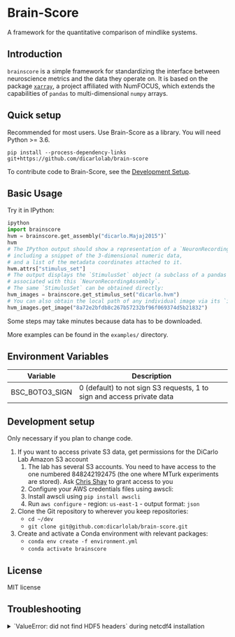 # Brain-Score

A framework for the quantitative comparison of mindlike systems.

## Introduction

`brainscore` is a simple framework
for standardizing the interface between neuroscience metrics
and the data they operate on.
It is based on the package [`xarray`](http://xarray.pydata.org/),
a project affiliated with NumFOCUS,
which extends the capabilities of `pandas`
to multi-dimensional `numpy` arrays.


## Quick setup

Recommended for most users. Use Brain-Score as a library. You will need Python >= 3.6.

`pip install --process-dependency-links git+https://github.com/dicarlolab/brain-score`

To contribute code to Brain-Score, see the [Development Setup](#development-setup).


## Basic Usage

Try it in IPython:
```python
ipython
import brainscore
hvm = brainscore.get_assembly("dicarlo.Majaj2015")`
hvm
# The IPython output should show a representation of a `NeuronRecordingAssembly`,
# including a snippet of the 3-dimensional numeric data,
# and a list of the metadata coordinates attached to it.
hvm.attrs["stimulus_set"]
# The output displays the `StimulusSet` object (a subclass of a pandas `DataFrame`)
# associated with this `NeuronRecordingAssembly`.
# The same `StimulusSet` can be obtained directly:
hvm_images = brainscore.get_stimulus_set("dicarlo.hvm")
# You can also obtain the local path of any individual image via its `image_id`:
hvm_images.get_image("8a72e2bfdb8c267b57232bf96f069374d5b21832")
```

Some steps may take minutes because data has to be downloaded.

More examples can be found in the `examples/` directory.


## Environment Variables

| Variable               | Description                                                            |
|------------------------|------------------------------------------------------------------------|
| BSC_BOTO3_SIGN         | 0 (default) to not sign S3 requests, 1 to sign and access private data |


## Development setup

Only necessary if you plan to change code.

1. If you want to access private S3 data, get permissions for the DiCarlo Lab Amazon S3 account
    1. The lab has several S3 accounts. You need to have access to the one numbered 848242192475 (the one where MTurk experiments are stored). Ask [Chris Shay](cshay@mit.edu) to grant access to you
    2. Configure your AWS credentials files using awscli:
      1. Install awscli using `pip install awscli`
      2. Run `aws configure`
        - region: `us-east-1`
        - output format: `json`
2. Clone the Git repository to wherever you keep repositories:
    * `cd ~/dev`
    * `git clone git@github.com:dicarlolab/brain-score.git`
3. Create and activate a Conda environment with relevant packages:
    * `conda env create -f environment.yml`
    * `conda activate brainscore`


## License
MIT license


## Troubleshooting
<details>
<summary>`ValueError: did not find HDF5 headers` during netcdf4 installation</summary>
pip seems to fail properly setting up the HDF5_DIR required by netcdf4.
Use conda: `conda install netcdf4`
</details>

